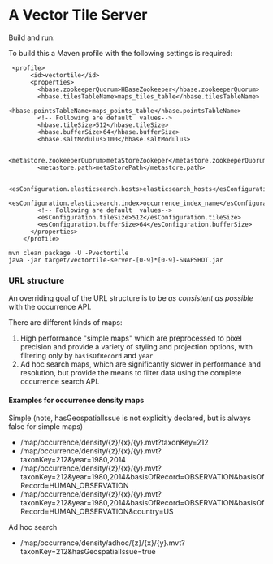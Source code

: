 # A Vector Tile Server

Build and run:

To build this a Maven profile with the following settings is required:
```
 <profile>
      <id>vectortile</id>
      <properties>
        <hbase.zookeeperQuorum>HBaseZookeeper</hbase.zookeeperQuorum>
        <hbase.tilesTableName>maps_tiles_table</hbase.tilesTableName>
        <hbase.pointsTableName>maps_points_table</hbase.pointsTableName>
        <!-- Following are default  values-->
        <hbase.tileSize>512</hbase.tileSize>
        <hbase.bufferSize>64</hbase.bufferSize>
        <hbase.saltModulus>100</hbase.saltModulus>

        <metastore.zookeeperQuorum>metaStoreZookeper</metastore.zookeeperQuorum>
        <metastore.path>metaStorePath</metastore.path>

        <esConfiguration.elasticsearch.hosts>elasticsearch_hosts</esConfiguration.elasticsearch.hosts>
        <esConfiguration.elasticsearch.index>occurrence_index_name</esConfiguration.elasticsearch.index>
        <!-- Following are default  values-->
        <esConfiguration.tileSize>512</esConfiguration.tileSize>
        <esConfiguration.bufferSize>64</esConfiguration.bufferSize>
      </properties>
    </profile>
```

```
mvn clean package -U -Pvectortile
java -jar target/vectortile-server-[0-9]*[0-9]-SNAPSHOT.jar
```

### URL structure

An overriding goal of the URL structure is to be _as consistent as possible_ with the occurrence API.

There are different kinds of maps:
  1. High performance "simple maps" which are preprocessed to pixel precision and provide a variety of styling and projection options, with filtering only by ```basisOfRecord``` and ```year```
  2. Ad hoc search maps, which are significantly slower in performance and resolution, but provide the means to filter data using the complete occurrence search API.

#### Examples for occurrence density maps
Simple (note, hasGeospatialIssue is not explicitly declared, but is always false for simple maps)
  - /map/occurrence/density/{z}/{x}/{y}.mvt?taxonKey=212
  - /map/occurrence/density/{z}/{x}/{y}.mvt?taxonKey=212&year=1980,2014
  - /map/occurrence/density/{z}/{x}/{y}.mvt?taxonKey=212&year=1980,2014&basisOfRecord=OBSERVATION&basisOfRecord=HUMAN_OBSERVATION
  - /map/occurrence/density/{z}/{x}/{y}.mvt?taxonKey=212&year=1980,2014&basisOfRecord=OBSERVATION&basisOfRecord=HUMAN_OBSERVATION&country=US

Ad hoc search
  - /map/occurrence/density/adhoc/{z}/{x}/{y}.mvt?taxonKey=212&hasGeospatialIssue=true
